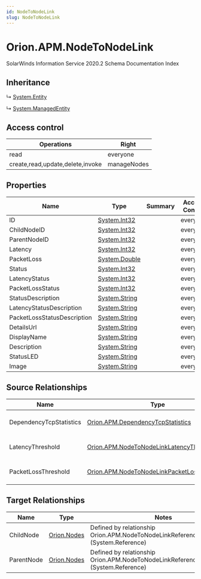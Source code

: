 ```yaml
---
id: NodeToNodeLink
slug: NodeToNodeLink
---
```


# Orion.APM.NodeToNodeLink

SolarWinds Information Service 2020.2 Schema Documentation Index

## Inheritance

↳ [System.Entity](./../System/Entity)

↳ [System.ManagedEntity](./../System/ManagedEntity)

## Access control

| Operations | Right |
| ------ | ------ |
| read | everyone |
| create,read,update,delete,invoke | manageNodes |

## Properties

| Name | Type | Summary | Access Control |
| ------ | ------ | ------ | ------ |
| ID | [System.Int32](https://docs.microsoft.com/en-us/dotnet/api/system.int32) |  | everyone |
| ChildNodeID | [System.Int32](https://docs.microsoft.com/en-us/dotnet/api/system.int32) |  | everyone |
| ParentNodeID | [System.Int32](https://docs.microsoft.com/en-us/dotnet/api/system.int32) |  | everyone |
| Latency | [System.Int32](https://docs.microsoft.com/en-us/dotnet/api/system.int32) |  | everyone |
| PacketLoss | [System.Double](https://docs.microsoft.com/en-us/dotnet/api/system.double) |  | everyone |
| Status | [System.Int32](https://docs.microsoft.com/en-us/dotnet/api/system.int32) |  | everyone |
| LatencyStatus | [System.Int32](https://docs.microsoft.com/en-us/dotnet/api/system.int32) |  | everyone |
| PacketLossStatus | [System.Int32](https://docs.microsoft.com/en-us/dotnet/api/system.int32) |  | everyone |
| StatusDescription | [System.String](https://docs.microsoft.com/en-us/dotnet/api/system.string) |  | everyone |
| LatencyStatusDescription | [System.String](https://docs.microsoft.com/en-us/dotnet/api/system.string) |  | everyone |
| PacketLossStatusDescription | [System.String](https://docs.microsoft.com/en-us/dotnet/api/system.string) |  | everyone |
| DetailsUrl | [System.String](https://docs.microsoft.com/en-us/dotnet/api/system.string) |  | everyone |
| DisplayName | [System.String](https://docs.microsoft.com/en-us/dotnet/api/system.string) |  | everyone |
| Description | [System.String](https://docs.microsoft.com/en-us/dotnet/api/system.string) |  | everyone |
| StatusLED | [System.String](https://docs.microsoft.com/en-us/dotnet/api/system.string) |  | everyone |
| Image | [System.String](https://docs.microsoft.com/en-us/dotnet/api/system.string) |  | everyone |

## Source Relationships

| Name | Type | Notes |
| ------ | ------ | ------ |
| DependencyTcpStatistics | [Orion.APM.DependencyTcpStatistics](./../Orion.APM/DependencyTcpStatistics) | Defined by relationship Orion.APM.NodeToNodeLinkHostsDependencyTcpStatistics (System.Hosting) |
| LatencyThreshold | [Orion.APM.NodeToNodeLinkLatencyThreshold](./../Orion.APM/NodeToNodeLinkLatencyThreshold) | Defined by relationship Orion.APM.NodeToNodeLinkHostsNodeToNodeLinkLatencyThreshold (System.Hosting) |
| PacketLossThreshold | [Orion.APM.NodeToNodeLinkPacketLossThreshold](./../Orion.APM/NodeToNodeLinkPacketLossThreshold) | Defined by relationship Orion.APM.NodeToNodeLinkHostsNodeToNodeLinkPacketLossThreshold (System.Hosting) |

## Target Relationships

| Name | Type | Notes |
| ------ | ------ | ------ |
| ChildNode | [Orion.Nodes](./../Orion/Nodes) | Defined by relationship Orion.APM.NodeToNodeLinkReferencesChildNode (System.Reference) |
| ParentNode | [Orion.Nodes](./../Orion/Nodes) | Defined by relationship Orion.APM.NodeToNodeLinkReferencesParentNode (System.Reference) |

